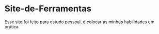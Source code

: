 # Site-de-Ferramentas
Esse site foi feito para estudo pessoal, é colocar as minhas habilidades em prática.
